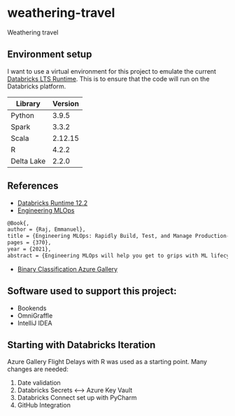 # weathering-travel
Weathering travel

## Environment setup
I want to use a virtual environment for this project to emulate the current [Databricks LTS Runtime](https://docs.databricks.com/release-notes/runtime/12.2.html). This is to ensure that the code will run on the Databricks platform.

| Library    | Version |
|------------|---------|
| Python     | 3.9.5   |
| Spark      | 3.3.2   |
| Scala      | 2.12.15 |
| R          | 4.2.2   |
| Delta Lake | 2.2.0   |

## References
- [Databricks Runtime 12.2](https://docs.databricks.com/release-notes/runtime/12.2.html)
- [Engineering MLOps](https://learning.oreilly.com/library/view/engineering-mlops/9781800562882/)
```latex
@Book{,
author = {Raj, Emmanuel}, 
title = {Engineering MLOps: Rapidly Build, Test, and Manage Production-ready Machine Learning Life Cycles at Scale}, 
pages = {370}, 
year = {2021}, 
abstract = {Engineering MLOps will help you get to grips with ML lifecycle management and MLOps implementation for your organization. This book presents comprehensive insights into MLOps coupled with real-world examples that will teach you how to write programs, train robust and scalable ML models, and build ML pipelines to train, deploy, and monitor.}, }
```
- [Binary Classification Azure Gallery](https://gallery.azure.ai/Experiment/Binary-Classification-Flight-delay-prediction-3)

## Software used to support this project:
- Bookends
- OmniGraffle
- IntelliJ IDEA

## Starting with Databricks Iteration
Azure Gallery Flight Delays with R was used as a starting point. Many changes are needed:
1. Date validation
2. Databricks Secrets <--> Azure Key Vault
3. Databricks Connect set up with PyCharm
4. GitHub Integration